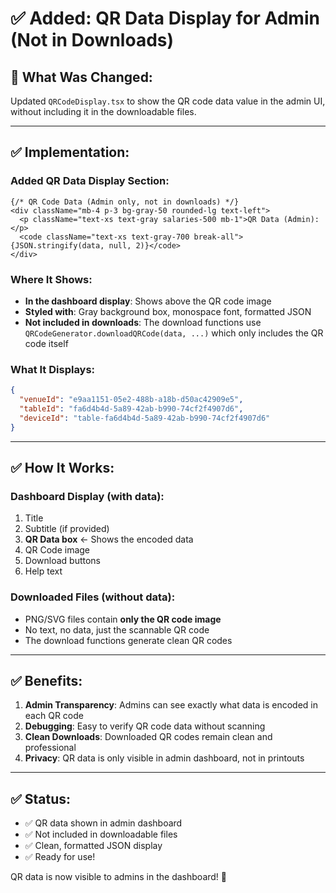 # ✅ Added: QR Data Display for Admin (Not in Downloads)

## 🎯 What Was Changed:

Updated `QRCodeDisplay.tsx` to show the QR code data value in the admin UI, without including it in the downloadable files.

---

## ✅ Implementation:

### **Added QR Data Display Section**:

```tsx
{/* QR Code Data (Admin only, not in downloads) */}
<div className="mb-4 p-3 bg-gray-50 rounded-lg text-left">
  <p className="text-xs text-gray salaries-500 mb-1">QR Data (Admin):</p>
  <code className="text-xs text-gray-700 break-all">{JSON.stringify(data, null, 2)}</code>
</div>
```

### **Where It Shows**:
- **In the dashboard display**: Shows above the QR code image
- **Styled with**: Gray background box, monospace font, formatted JSON
- **Not included in downloads**: The download functions use `QRCodeGenerator.downloadQRCode(data, ...)` which only includes the QR code itself

### **What It Displays**:
```json
{
  "venueId": "e9aa1151-05e2-488b-a18b-d50ac42909e5",
  "tableId": "fa6d4b4d-5a89-42ab-b990-74cf2f4907d6",
  "deviceId": "table-fa6d4b4d-5a89-42ab-b990-74cf2f4907d6"
}
```

---

## ✅ How It Works:

### **Dashboard Display** (with data):
1. Title
2. Subtitle (if provided)
3. **QR Data box** ← Shows the encoded data
4. QR Code image
5. Download buttons
6. Help text

### **Downloaded Files** (without data):
- PNG/SVG files contain **only the QR code image**
- No text, no data, just the scannable QR code
- The download functions generate clean QR codes

---

## ✅ Benefits:

1. **Admin Transparency**: Admins can see exactly what data is encoded in each QR code
2. **Debugging**: Easy to verify QR code data without scanning
3. **Clean Downloads**: Downloaded QR codes remain clean and professional
4. **Privacy**: QR data is only visible in admin dashboard, not in printouts

---

## ✅ Status:

- ✅ QR data shown in admin dashboard
- ✅ Not included in downloadable files
- ✅ Clean, formatted JSON display
- ✅ Ready for use!

QR data is now visible to admins in the dashboard! 🎉

